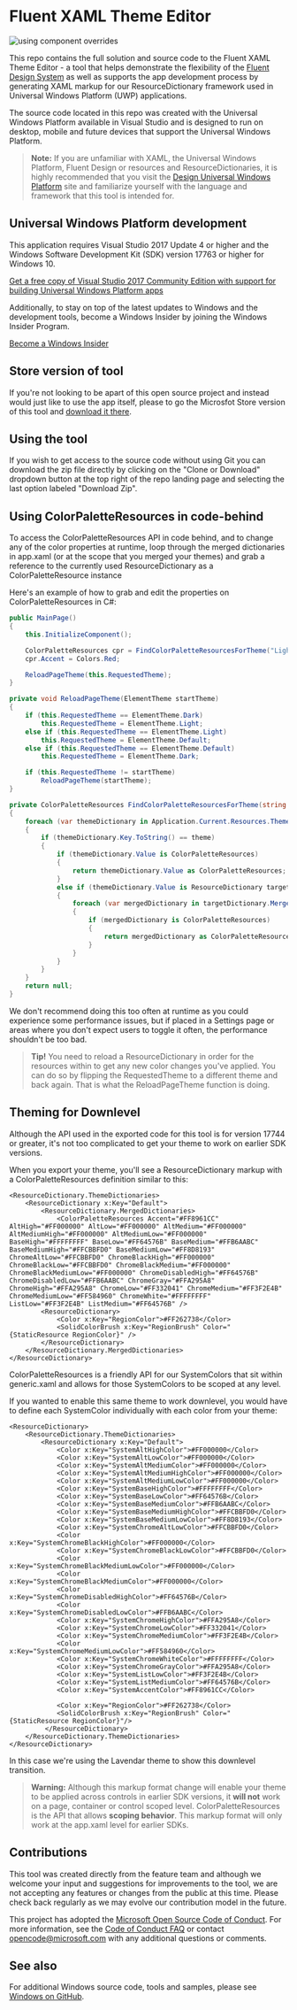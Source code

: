
Fluent XAML Theme Editor 
===

![using component overrides](XamlThemeEditor_screenshot.png)

This repo contains the full solution and source code to the Fluent XAML Theme Editor - a tool that helps demonstrate the flexibility of the [Fluent Design System](https://www.microsoft.com/design/fluent/) as well as supports the app development process by generating XAML markup for our ResourceDictionary framework used in Universal Windows Platform (UWP) applications.

The source code located in this repo was created with the Universal Windows Platform available in Visual Studio and is designed to run on desktop, mobile and future devices that support the Universal Windows Platform.

> **Note:** If you are unfamiliar with XAML, the Universal Windows Platform, Fluent Design or resources and ResourceDictionaries, it is highly recommended that you visit the [Design Universal Windows Platform](https://developer.microsoft.com/en-us/windows/apps/design) site and familiarize yourself with the language and framework that this tool is intended for.

Universal Windows Platform development
---

This application requires Visual Studio 2017 Update 4 or higher and the Windows Software Development Kit (SDK) version 17763 or higher for Windows 10.

   [Get a free copy of Visual Studio 2017 Community Edition with support for building Universal Windows Platform apps](http://go.microsoft.com/fwlink/p/?LinkID=280676)

Additionally, to stay on top of the latest updates to Windows and the development tools, become a Windows Insider by joining the Windows Insider Program.

   [Become a Windows Insider](https://insider.windows.com/)
   
Store version of tool
---
If you're not looking to be apart of this open source project and instead would just like to use the app itself, please to go the Microsfot Store version of this tool and [download it there](https://www.microsoft.com/store/apps/9N2XD3Q8X57C).

Using the tool
---
If you wish to get access to the source code without using Git you can download the zip file directly by clicking on the "Clone or Download" dropdown button at the top right of the repo landing page and selecting the last option labeled "Download Zip".

Using ColorPaletteResources in code-behind
---
To access the ColorPaletteResources API in code behind, and to change any of the color properties at runtime, loop through the merged dictionaries in app.xaml (or at the scope that you merged your themes) and grab a reference to the currently used ResourceDictionary as a ColorPaletteResource instance

Here's an example of how to grab and edit the properties on ColorPaletteResources in C#:
```C#
public MainPage()
{
    this.InitializeComponent();

    ColorPaletteResources cpr = FindColorPaletteResourcesForTheme("Light");
    cpr.Accent = Colors.Red;

    ReloadPageTheme(this.RequestedTheme);
}

private void ReloadPageTheme(ElementTheme startTheme)
{
    if (this.RequestedTheme == ElementTheme.Dark)
        this.RequestedTheme = ElementTheme.Light;
    else if (this.RequestedTheme == ElementTheme.Light)
        this.RequestedTheme = ElementTheme.Default;
    else if (this.RequestedTheme == ElementTheme.Default)
        this.RequestedTheme = ElementTheme.Dark;

    if (this.RequestedTheme != startTheme)
        ReloadPageTheme(startTheme);
}

private ColorPaletteResources FindColorPaletteResourcesForTheme(string theme)
{
    foreach (var themeDictionary in Application.Current.Resources.ThemeDictionaries)
    {
        if (themeDictionary.Key.ToString() == theme)
        {
            if (themeDictionary.Value is ColorPaletteResources)
            {
                return themeDictionary.Value as ColorPaletteResources;
            }
            else if (themeDictionary.Value is ResourceDictionary targetDictionary)
            {
                foreach (var mergedDictionary in targetDictionary.MergedDictionaries)
                {
                    if (mergedDictionary is ColorPaletteResources)
                    {
                        return mergedDictionary as ColorPaletteResources;
                    }
                }
            }
        }
    }
    return null;
}
```
We don't recommend doing this too often at runtime as you could experience some performance issues, but if placed in a Settings page or areas where you don't expect users to toggle it often, the performance shouldn't be too bad.

> **Tip!** You need to reload a ResourceDictionary in order for the resources within to get any new color changes you've applied. You can do so by flipping the RequestedTheme to a different theme and back again. That is what the ReloadPageTheme function is doing.

Theming for Downlevel
---
Although the API used in the exported code for this tool is for version 17744 or greater, it's not too complicated to get your theme to work on earlier SDK versions.

When you export your theme, you'll see a ResourceDictionary markup with a ColorPaletteResources definition similar to this:

```xaml
<ResourceDictionary.ThemeDictionaries>
    <ResourceDictionary x:Key="Default">
        <ResourceDictionary.MergedDictionaries>
            <ColorPaletteResources Accent="#FF8961CC" AltHigh="#FF000000" AltLow="#FF000000" AltMedium="#FF000000" AltMediumHigh="#FF000000" AltMediumLow="#FF000000" BaseHigh="#FFFFFFFF" BaseLow="#FF64576B" BaseMedium="#FFB6AABC" BaseMediumHigh="#FFCBBFD0" BaseMediumLow="#FF8D8193" ChromeAltLow="#FFCBBFD0" ChromeBlackHigh="#FF000000" ChromeBlackLow="#FFCBBFD0" ChromeBlackMedium="#FF000000" ChromeBlackMediumLow="#FF000000" ChromeDisabledHigh="#FF64576B" ChromeDisabledLow="#FFB6AABC" ChromeGray="#FFA295A8" ChromeHigh="#FFA295A8" ChromeLow="#FF332041" ChromeMedium="#FF3F2E4B" ChromeMediumLow="#FF584960" ChromeWhite="#FFFFFFFF" ListLow="#FF3F2E4B" ListMedium="#FF64576B" />
        <ResourceDictionary>
            <Color x:Key="RegionColor">#FF262738</Color>
            <SolidColorBrush x:Key="RegionBrush" Color="{StaticResource RegionColor}" />
        </ResourceDictionary>
    </ResourceDictionary.MergedDictionaries>
</ResourceDictionary>
```

ColorPaletteResources is a friendly API for our SystemColors that sit within generic.xaml and allows for those SystemColors to be scoped at any level. 

If you wanted to enable this same theme to work downlevel, you would have to define each SystemColor individually with each color from your theme:

```xaml
<ResourceDictionary>
    <ResourceDictionary.ThemeDictionaries>
        <ResourceDictionary x:Key="Default">
            <Color x:Key="SystemAltHighColor">#FF000000</Color>
            <Color x:Key="SystemAltLowColor">#FF000000</Color>
            <Color x:Key="SystemAltMediumColor">#FF000000</Color>
            <Color x:Key="SystemAltMediumHighColor">#FF000000</Color>
            <Color x:Key="SystemAltMediumLowColor">#FF000000</Color>
            <Color x:Key="SystemBaseHighColor">#FFFFFFFF</Color>
            <Color x:Key="SystemBaseLowColor">#FF64576B</Color>
            <Color x:Key="SystemBaseMediumColor">#FFB6AABC</Color>
            <Color x:Key="SystemBaseMediumHighColor">#FFCBBFD0</Color>
            <Color x:Key="SystemBaseMediumLowColor">#FF8D8193</Color>
            <Color x:Key="SystemChromeAltLowColor">#FFCBBFD0</Color>
            <Color x:Key="SystemChromeBlackHighColor">#FF000000</Color>
            <Color x:Key="SystemChromeBlackLowColor">#FFCBBFD0</Color>
            <Color x:Key="SystemChromeBlackMediumLowColor">#FF000000</Color>
            <Color x:Key="SystemChromeBlackMediumColor">#FF000000</Color>
            <Color x:Key="SystemChromeDisabledHighColor">#FF64576B</Color>
            <Color x:Key="SystemChromeDisabledLowColor">#FFB6AABC</Color>
            <Color x:Key="SystemChromeHighColor">#FFA295A8</Color>
            <Color x:Key="SystemChromeLowColor">#FF332041</Color>
            <Color x:Key="SystemChromeMediumColor">#FF3F2E4B</Color>
            <Color x:Key="SystemChromeMediumLowColor">#FF584960</Color>
            <Color x:Key="SystemChromeWhiteColor">#FFFFFFFF</Color>
            <Color x:Key="SystemChromeGrayColor">#FFA295A8</Color>
            <Color x:Key="SystemListLowColor">#FF3F2E4B</Color>
            <Color x:Key="SystemListMediumColor">#FF64576B</Color>                
            <Color x:Key="SystemAccentColor">#FF8961CC</Color>
            
            <Color x:Key="RegionColor">#FF262738</Color>
            <SolidColorBrush x:Key="RegionBrush" Color="{StaticResource RegionColor}"/>
         </ResourceDictionary>
    </ResourceDictionary.ThemeDictionaries>
</ResourceDictionary>
```
In this case we're using the Lavendar theme to show this downlevel transition.

> **Warning:** Although this markup format change will enable your theme to be applied across controls in earlier SDK versions, it **will not** work on a page, container or control scoped level. ColorPaletteResources is the API that allows **scoping behavior**. This markup format will only work at the app.xaml level for earlier SDKs.

Contributions
---
This tool was created directly from the feature team and although we welcome your input and suggestions for improvements to the tool, we are not accepting any features or changes from the public at this time. Please check back regularly as we may evolve our contribution model in the future.

This project has adopted the [Microsoft Open Source Code of Conduct](https://opensource.microsoft.com/codeofconduct/). For more information, see the [Code of Conduct FAQ](https://opensource.microsoft.com/codeofconduct/faq/) or contact [opencode@microsoft.com](mailto:opencode@microsoft.com) with any additional questions or comments.

See also
---

For additional Windows source code, tools and samples, please see [Windows on GitHub](http://microsoft.github.io/windows/). 
